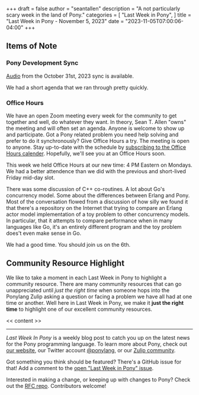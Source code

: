 +++
draft = false
author = "seantallen"
description = "A not particularly scary week in the land of Pony."
categories = [
    "Last Week in Pony",
]
title = "Last Week in Pony - November 5, 2023"
date = "2023-11-05T07:00:06-04:00"
+++

## Items of Note

### Pony Development Sync

[Audio](https://sync-recordings.ponylang.io/r/2023_10_31.m4a) from the October 31st, 2023 sync is available.

We had a short agenda that we ran through pretty quickly.

### Office Hours

We have an open Zoom meeting every week for the community to get together and well, do whatever they want. In theory, Sean T. Allen "owns" the meeting and will often set an agenda. Anyone is welcome to show up and participate. Got a Pony related problem you need help solving and prefer to do it synchronously? Give Office Hours a try. The meeting is open to anyone. Stay up-to-date with the schedule by [subscribing to the Office Hours calender](https://calendar.google.com/calendar/ical/4465e68ae24131ae00461a40893f2637a2c9ac510e311a44ff78680e2f183ce3%40group.calendar.google.com/public/basic.ics). Hopefully, we'll see you at an Office Hours soon.

This week we held Office Hours at our new time: 4 PM Eastern on Mondays. We had a better attendence than we did with the previous and short-lived Friday mid-day slot.

There was some discussion of C++ co-routines. A lot about Go's concurrency model. Some about the differences between Erlang and Pony. Most of the conversation flowed from a discussion of how silly we found it that there's a repository on the Internet that trying to compare an Erlang actor model implementation of a toy problem to other concurrency models. In particular, that it attempts to compare performance when in many languages like Go, it's an entirely different program and the toy problem does't even make sense in Go.

We had a good time. You should join us on the 6th.

## Community Resource Highlight

We like to take a moment in each Last Week in Pony to highlight a community resource. There are many community resources that can go unappreciated until _just the right time_ when someone hops into the Ponylang Zulip asking a question or facing a problem we have all had at one time or another. Well here in Last Week in Pony, we make it **just the right time** to highlight one of our excellent community resources.

<< content >>

---

_Last Week In Pony_ is a weekly blog post to catch you up on the latest news for the Pony programming language. To learn more about Pony, check out [our website](https://ponylang.io), our Twitter account [@ponylang](https://twitter.com/ponylang), or our [Zulip community](https://ponylang.zulipchat.com).

Got something you think should be featured? There's a GitHub issue for that! Add a comment to the [open "Last Week in Pony" issue](https://github.com/ponylang/ponylang.github.io/issues?q=is%3Aissue+is%3Aopen+label%3Alast-week-in-pony).

Interested in making a change, or keeping up with changes to Pony? Check out the [RFC repo](https://github.com/ponylang/rfcs). Contributors welcome!
